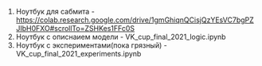 1) Ноутбук для сабмита - https://colab.research.google.com/drive/1gmGhiqnQCisjQzYEsVC7bgPZJIbH0FXO#scrollTo=ZSHKes1FFc0S
2) Ноутбук с описнаием модели - VK_cup_final_2021_logic.ipynb
3) Ноутбук с экспериментами(пока грязный) - VK_cup_final_2021_experiments.ipynb
